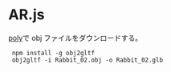 # AR.js

[poly](https://poly.google.com/)で obj ファイルをダウンロードする。

```
 npm install -g obj2gltf
 obj2gltf -i Rabbit_02.obj -o Rabbit_02.glb
```
